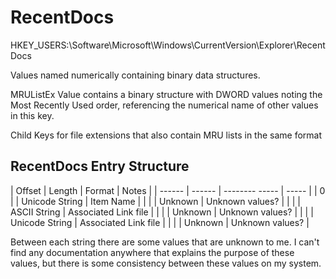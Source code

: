 
# RecentDocs
HKEY_USERS:\Software\Microsoft\Windows\CurrentVersion\Explorer\RecentDocs

Values named numerically containing binary data structures.

MRUListEx Value contains a binary structure with DWORD values noting the Most Recently Used order, referencing the numerical name of other values in this key.

Child Keys for file extensions that also contain MRU lists in the same format

## RecentDocs Entry Structure
| Offset | Length | Format         | Notes |
| ------ | ------ | -------- ----- | ----- |
| 0      |        | Unicode String | Item Name |
|        |        | Unknown        | Unknown values? |
|        |        | ASCII String   | Associated Link file |
|        |        | Unknown        | Unknown values? |
|        |        | Unicode String | Associated Link file |
|        |        | Unknown        | Unknown values? |

Between each string there are some values that are unknown to me.  I can't find any documentation anywhere that explains the purpose of these values, but there is some consistency between these values on my system.

